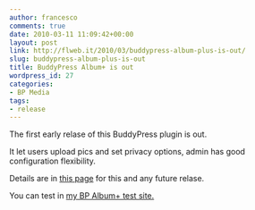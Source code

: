 ```yaml
---
author: francesco
comments: true
date: 2010-03-11 11:09:42+00:00
layout: post
link: http://flweb.it/2010/03/buddypress-album-plus-is-out/
slug: buddypress-album-plus-is-out
title: BuddyPress Album+ is out
wordpress_id: 27
categories:
- BP Media
tags:
- release
---
```


The first early relase of this BuddyPress plugin is out.

It let users upload pics and set privacy options, admin has good configuration flexibility.

Details are in [this page](http://flweb.it/buddypress-album-plus/) for this and any future relase.

You can test in [my BP Album+ test site.](http://bptest.flweb.it/)
